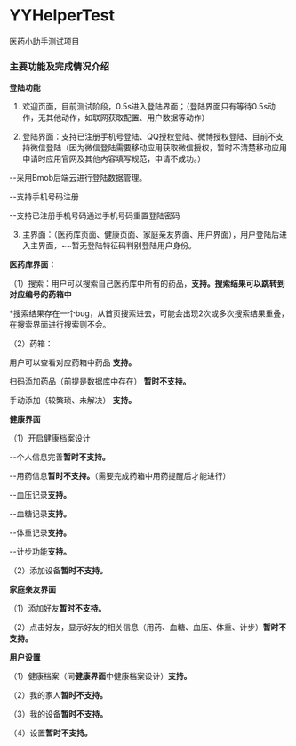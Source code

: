 # YYHelperTest
医药小助手测试项目

### 主要功能及完成情况介绍

**登陆功能**
1. 欢迎页面，目前测试阶段，0.5s进入登陆界面；（登陆界面只有等待0.5s动作，无其他动作，如联网获取配置、用户数据等动作）

2. 登陆界面：支持已注册手机号登陆、QQ授权登陆、微博授权登陆、目前不支持微信登陆（因为微信登陆需要移动应用获取微信授权，暂时不清楚移动应用申请时应用官网及其他内容填写规范，申请不成功。）

--采用Bmob后端云进行登陆数据管理。

--支持手机号码注册

--支持已注册手机号码通过手机号码重置登陆密码

3. 主界面：（医药库页面、健康页面、家庭亲友界面、用户界面），用户登陆后进入主界面，~~暂无登陆特征码判别登陆用户身份。


**医药库界面：**

（1）搜索：用户可以搜索自己医药库中所有的药品，**支持。搜索结果可以跳转到对应编号的药箱中**

*搜索结果存在一个bug，从首页搜索进去，可能会出现2次或多次搜索结果重叠，在搜索界面进行搜索则不会。

（2）药箱：

用户可以查看对应药箱中药品 **支持。**

扫码添加药品（前提是数据库中存在） **暂时不支持。**

手动添加（较繁琐、未解决） **支持。**


**健康界面**

（1）开启健康档案设计

--个人信息完善**暂时不支持。**

--用药信息**暂时不支持。**（需要完成药箱中用药提醒后才能进行）

--血压记录**支持。**

--血糖记录**支持。**

--体重记录**支持。**

--计步功能**支持。**

（2）添加设备**暂时不支持。**


**家庭亲友界面**

（1）添加好友**暂时不支持。**

（2）点击好友，显示好友的相关信息（用药、血糖、血压、体重、计步）**暂时不支持。**


**用户设置**

（1）健康档案（同**健康界面**中健康档案设计）**支持。**

（2）我的家人**暂时不支持。**

（3）我的设备**暂时不支持。**

（4）设置**暂时不支持。**

